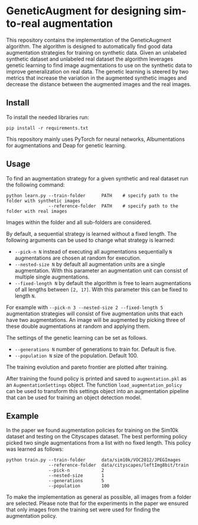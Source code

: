 # GeneticAugment for designing sim-to-real augmentation

This repository contains the implementation of the GeneticAugment algorithm.
The algorithm is designed to automatically find good data augmentation strategies for training on synthetic data.
Given an unlabeled synthetic dataset and unlabeled real dataset the algorithm leverages genetic learning to find image augmentations to use on the synthetic data to improve generalization on real data.
The genetic learning is steered by two metrics that increase the variation in the augmented synthetic images and decrease the distance between the augmented images and the real images.

## Install

To install the needed libraries run:
```
pip install -r requirements.txt
```

This repository mainly uses PyTorch for neural networks, Albumentations for augmentations and Deap for genetic learning.

## Usage

To find an augmentation strategy for a given synthetic and real dataset run the following command:
```
python learn.py --train-folder      PATH    # specify path to the folder with synthetic images
                --reference-folder  PATH    # specify path to the folder with real images
```
Images within the folder and all sub-folders are considered.

By default, a sequential strategy is learned without a fixed length. 
The following arguments can be used to change what strategy is learned:
- `--pick-n N` instead of executing all augmentations sequentially  `N` augmentations are chosen at random for execution.
- `--nested-size N` by default all augmentation units are a single augmentation. With this parameter an augmentation unit can consist of multiple single augmentations.
- `--fixed-length N` by default the algorithm is free to learn augmentations of all lengths between `[2, 17]`. With this parameter this can be fixed to length `N`.

For example with `--pick-n 3 --nested-size 2 --fixed-length 5` augmentation strategies will consist of five augmentation units that each have two augmentations.
An image will be augmented by picking three of these double augmentations at random and applying them.

The settings of the genetic learning can be set as follows.
- `--generations N` number of generations to train for. Default is five.
- `--population N` size of the population. Default 100.

The training evolution and pareto frontier are plotted after training.

After training the found policy is printed and saved to `augmentation.pkl` as an `AugmentationSettings` object.
The function `load_augmentation_policy` can be used to transform this settings object into an augmentation pipeline that can be used for training an object detection model.

## Example

In the paper we found augmentation policies for training on the Sim10k dataset and testing on the Cityscapes dataset.
The best performing policy picked two single augmentations from a list with no fixed length.
This policy was learned as follows:
```
python train.py --train-folder      data/sim10k/VOC2012/JPEGImages
                --reference-folder  data/cityscapes/leftImg8bit/train
                --pick-n            2
                --nested-size       1
                --generations       5
                --population        100
```

To make the implementation as general as possible, all images from a folder are selected.
Please note that for the experiments in the paper we ensured that only images from the training set were used for finding the augmentation policy.